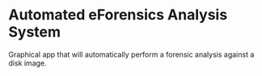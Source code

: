 # Automated eForensics Analysis System
Graphical app that will automatically perform a forensic analysis against a disk image.
